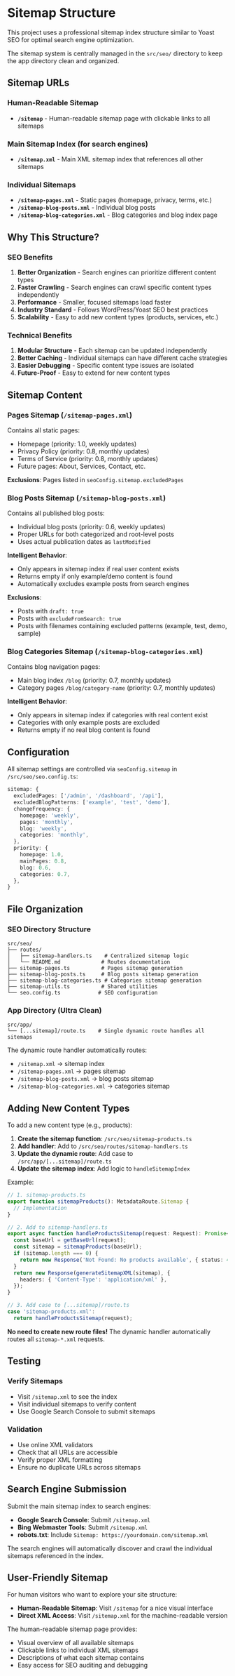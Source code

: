 # Sitemap Structure

This project uses a professional sitemap index structure similar to Yoast SEO for optimal search engine optimization.

The sitemap system is centrally managed in the `src/seo/` directory to keep the app directory clean and organized.

## Sitemap URLs

### Human-Readable Sitemap
- **`/sitemap`** - Human-readable sitemap page with clickable links to all sitemaps

### Main Sitemap Index (for search engines)
- **`/sitemap.xml`** - Main XML sitemap index that references all other sitemaps

### Individual Sitemaps
- **`/sitemap-pages.xml`** - Static pages (homepage, privacy, terms, etc.)
- **`/sitemap-blog-posts.xml`** - Individual blog posts
- **`/sitemap-blog-categories.xml`** - Blog categories and blog index page

## Why This Structure?

### SEO Benefits
1. **Better Organization** - Search engines can prioritize different content types
2. **Faster Crawling** - Search engines can crawl specific content types independently
3. **Performance** - Smaller, focused sitemaps load faster
4. **Industry Standard** - Follows WordPress/Yoast SEO best practices
5. **Scalability** - Easy to add new content types (products, services, etc.)

### Technical Benefits
1. **Modular Structure** - Each sitemap can be updated independently
2. **Better Caching** - Individual sitemaps can have different cache strategies
3. **Easier Debugging** - Specific content type issues are isolated
4. **Future-Proof** - Easy to extend for new content types

## Sitemap Content

### Pages Sitemap (`/sitemap-pages.xml`)
Contains all static pages:
- Homepage (priority: 1.0, weekly updates)
- Privacy Policy (priority: 0.8, monthly updates)
- Terms of Service (priority: 0.8, monthly updates)
- Future pages: About, Services, Contact, etc.

**Exclusions**: Pages listed in `seoConfig.sitemap.excludedPages`

### Blog Posts Sitemap (`/sitemap-blog-posts.xml`)
Contains all published blog posts:
- Individual blog posts (priority: 0.6, weekly updates)
- Proper URLs for both categorized and root-level posts
- Uses actual publication dates as `lastModified`

**Intelligent Behavior**:
- Only appears in sitemap index if real user content exists
- Returns empty if only example/demo content is found
- Automatically excludes example posts from search engines

**Exclusions**:
- Posts with `draft: true`
- Posts with `excludeFromSearch: true`
- Posts with filenames containing excluded patterns (example, test, demo, sample)

### Blog Categories Sitemap (`/sitemap-blog-categories.xml`)
Contains blog navigation pages:
- Main blog index `/blog` (priority: 0.7, monthly updates)
- Category pages `/blog/category-name` (priority: 0.7, monthly updates)

**Intelligent Behavior**:
- Only appears in sitemap index if categories with real content exist
- Categories with only example posts are excluded
- Returns empty if no real blog content is found

## Configuration

All sitemap settings are controlled via `seoConfig.sitemap` in `/src/seo/seo.config.ts`:

```typescript
sitemap: {
  excludedPages: ['/admin', '/dashboard', '/api'],
  excludedBlogPatterns: ['example', 'test', 'demo'],
  changeFrequency: {
    homepage: 'weekly',
    pages: 'monthly',
    blog: 'weekly',
    categories: 'monthly',
  },
  priority: {
    homepage: 1.0,
    mainPages: 0.8,
    blog: 0.6,
    categories: 0.7,
  },
}
```

## File Organization

### SEO Directory Structure
```
src/seo/
├── routes/
│   ├── sitemap-handlers.ts    # Centralized sitemap logic
│   └── README.md             # Routes documentation
├── sitemap-pages.ts          # Pages sitemap generation
├── sitemap-blog-posts.ts     # Blog posts sitemap generation
├── sitemap-blog-categories.ts # Categories sitemap generation
├── sitemap-utils.ts          # Shared utilities
└── seo.config.ts            # SEO configuration
```

### App Directory (Ultra Clean)
```
src/app/
└── [...sitemap]/route.ts    # Single dynamic route handles all sitemaps
```

The dynamic route handler automatically routes:
- `/sitemap.xml` → sitemap index
- `/sitemap-pages.xml` → pages sitemap  
- `/sitemap-blog-posts.xml` → blog posts sitemap
- `/sitemap-blog-categories.xml` → categories sitemap

## Adding New Content Types

To add a new content type (e.g., products):

1. **Create the sitemap function**: `/src/seo/sitemap-products.ts`
2. **Add handler**: Add to `/src/seo/routes/sitemap-handlers.ts`
3. **Update the dynamic route**: Add case to `/src/app/[...sitemap]/route.ts`
4. **Update the sitemap index**: Add logic to `handleSitemapIndex`

Example:
```typescript
// 1. sitemap-products.ts
export function sitemapProducts(): MetadataRoute.Sitemap {
  // Implementation
}

// 2. Add to sitemap-handlers.ts
export async function handleProductsSitemap(request: Request): Promise<Response> {
  const baseUrl = getBaseUrl(request);
  const sitemap = sitemapProducts(baseUrl);
  if (sitemap.length === 0) {
    return new Response('Not Found: No products available', { status: 404 });
  }
  return new Response(generateSitemapXML(sitemap), {
    headers: { 'Content-Type': 'application/xml' },
  });
}

// 3. Add case to [...sitemap]/route.ts
case 'sitemap-products.xml':
  return handleProductsSitemap(request);
```

**No need to create new route files!** The dynamic handler automatically routes all `sitemap-*.xml` requests.

## Testing

### Verify Sitemaps
- Visit `/sitemap.xml` to see the index
- Visit individual sitemaps to verify content
- Use Google Search Console to submit sitemaps

### Validation
- Use online XML validators
- Check that all URLs are accessible
- Verify proper XML formatting
- Ensure no duplicate URLs across sitemaps

## Search Engine Submission

Submit the main sitemap index to search engines:
- **Google Search Console**: Submit `/sitemap.xml`
- **Bing Webmaster Tools**: Submit `/sitemap.xml`
- **robots.txt**: Include `Sitemap: https://yourdomain.com/sitemap.xml`

The search engines will automatically discover and crawl the individual sitemaps referenced in the index.

## User-Friendly Sitemap

For human visitors who want to explore your site structure:
- **Human-Readable Sitemap**: Visit `/sitemap` for a nice visual interface
- **Direct XML Access**: Visit `/sitemap.xml` for the machine-readable version

The human-readable sitemap page provides:
- Visual overview of all available sitemaps
- Clickable links to individual XML sitemaps
- Descriptions of what each sitemap contains
- Easy access for SEO auditing and debugging